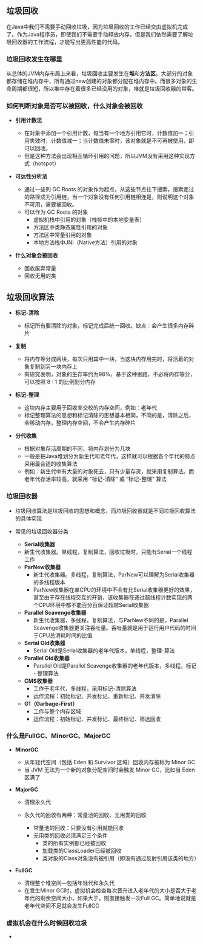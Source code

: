 ## 垃圾回收

在Java中我们不需要手动回收垃圾，因为垃圾回收的工作已经交由虚拟机完成了。作为Java程序员，即使我们不需要手动释放内存，但是我们依然需要了解垃圾回收器的工作流程，才能写出更高性能的代码。



### 垃圾回收发生在哪里

从总体的JVM内存布局上来看，垃圾回收主要发生在**堆**和**方法区**。大部分的对象都存储在堆内存中，所有通过new创建的对象都分配在堆内存中。而很多对象的生命周期都很短，所以堆中存在着很多已经没用的对象，堆就是垃圾回收器的常客。





### 如何判断对象是否可以被回收，什么对象会被回收

* **引用计数法**
  * 在对象中添加一个引用计数，每当有一个地方引用它时，计数值加一；引用失效时，计数值减一；当计数值未零时，该对象就是不可再被使用，即可以回收。
  * 但是这种方法会出现相互循环引用的问题，所以JVM没有采用这种实现方式（hotspot）
* **可达性分析法**
  * 通过一些列 GC Roots 的对象作为起点，从这些节点往下搜索，搜索走过的路径成为引用链，当一个对象没有任何引用链相连是，则说明这个对象不可用，需要被回收。
  * 可以作为 GC Roots 的对象
    * 虚拟机栈中引用的对象（栈帧中的本地变量表）
    * 方法区中类静态属性引用的对象
    * 方法区中常量引用的对象
    * 本地方法栈中JNI（Native方法）引用的对象

* **什么对象会被回收**
  * 回收废弃常量
  * 回收无用的类





## 垃圾回收算法

- **标记-清除**

  - 标记所有要清除的对象，标记完成后统一回收。缺点：会产生很多内存碎片

- **复制**

  - 将内存等分成两块，每次只用其中一块，当这块内存用完时，将活着的对象复制到另一块内存上
  - 有研究表明，对象的生存率约为98%，基于这种思路，不必将内存等分，可以按照 8 : 1 的比例划分内存

- **标记-整理**

  - 这块内存主要用于回收率交校的内存空间，例如：老年代
  - 标记整理算法的思想和标记清除的思想基本相同，不同的是，清除之后，会移动内存，整理内存空间，不会产生内存碎片

- **分代收集**

  - 根据对象存活周期的不同，将内存划分为几块
  - 一般是把Java堆划分为新生代和老年代，这样就可以根据各个年代的特点采用最合适的收集算法
  - 例如：新生代中有大量的对象死去，只有少量存货，就采用复制算法。而老年代存活率较高，就采用 “标记-清除” 或 “标记-整理” 算法





### 垃圾回收器

* 垃圾回收算法是垃圾回收的思想和概念，而垃圾回收器就是不同垃圾回收算法的具体实现

* 常见的垃圾回收器分类

  * **Serial收集器**
  * 新生代收集器。单线程，复制算法，回收垃圾时，只能有Serial一个线程工作

  - **ParNew收集器**
    - 新生代收集器。多线程，复制算法，ParNew可以理解为Serial收集器的多线程版本
    - ParNew收集器在单CPU的环境中不会有比Serial收集器更好的效果，甚至由于存在线程交互的开销，该收集器在通过超线程计数实现的两个CPU环境中都不能百分百保证超越Serial收集器
  - **Parallel Scavenge收集器**
    - 新生代收集器，多线程，复制算法，与ParNew不同的是，Parallel Scavenge收集器更关注吞吐量。吞吐量就是用于运行用户代码的时间于CPU总消耗时间的比值
  - **Serial Old收集器**
    - Serial Old是Serial收集器的老年代版本，单线程，整理-算法
  - **Parallel Old收集器**
    - Parallel Old是Parallel Scavenge收集器的老年代版本，多线程，标记 - 整理算法
  - **CMS收集器**
    - 工作于老年代，多线程，采用标记-清除算法
    - 运作流程：初始标记、并发标记、重新标记、并发清除
  - **G1（Garbage-First）**
    - 工作与整个内存区域
    - 运作流程：初始标记、并发标记、最终标记、筛选回收





### 什么是FullGC、MinorGC、MajorGC

* **MinorGC**

  *  从年轻代空间（包括     Eden 和 Survivor 区域）回收内存被称为 Minor GC
  * 当 JVM 无法为一个新的对象分配空间时会触发 Minor GC，比如当 Eden 区满了

* **MajorGC**

  * 清理永久代

  * 永久代的回收有两种：常量池的回收、无用类的回收
    * 常量池的回收：只要没有引用就能回收
    * 无用类的回收必须满足三个条件
      * 类的所有实例都已经被回收
      * 加载类的ClassLoader已经被回收
      * 类对象的Class对象没有被引用（即没有通过反射引用该类的地方）

* **FullGC**

  * 清理整个堆空间—包括年轻代和永久代
  * 在发生Minor GC时，虚拟机会检查每次晋升进入老年代的大小是否大于老年代的剩余空间大小，如果大于，则直接触发一次Full GC。简单地说就是老年代空间不足就会发生FullGC

  



### 虚拟机会在什么时候回收垃圾

* 
